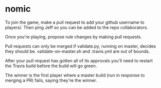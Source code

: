 # nomic

To join the game, make a pull request to add your github username to players/.
Then ping Jeff so you can be added to the repo collaborators.

Once you're playing, propose rule changes by making pull requests.

Pull requests can only be merged if validate.py, running on master,
decides they should be.  validate-on-master.sh and .travis.yml are out
of bounds.

After your pull request has gotten all of its approvals you'll need to restart
the Travis build before the build will go green.

The winner is the first player where a master build (run in response
to merging a PR) fails, saying they're the winner.
